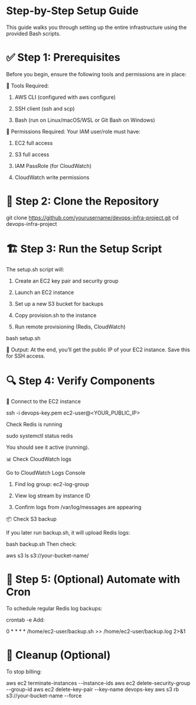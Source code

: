 # Step-by-Step Setup Guide

This guide walks you through setting up the entire infrastructure using the provided Bash scripts.

# ✅ Step 1: Prerequisites

Before you begin, ensure the following tools and permissions are in place:

🔧 Tools Required:
1. AWS CLI (configured with aws configure)

2. SSH client (ssh and scp)

3. Bash (run on Linux/macOS/WSL or Git Bash on Windows)

🔐 Permissions Required:
Your IAM user/role must have:

1. EC2 full access

2. S3 full access

3. IAM PassRole (for CloudWatch)

4. CloudWatch write permissions

# 📁 Step 2: Clone the Repository

git clone https://github.com/yourusername/devops-infra-project.git
cd devops-infra-project

# 🏗️ Step 3: Run the Setup Script

The setup.sh script will:

1. Create an EC2 key pair and security group

2. Launch an EC2 instance

3. Set up a new S3 bucket for backups

4. Copy provision.sh to the instance

5. Run remote provisioning (Redis, CloudWatch)

bash setup.sh

📌 Output: At the end, you’ll get the public IP of your EC2 instance. Save this for SSH access.

# 🔍 Step 4: Verify Components

🔁 Connect to the EC2 instance

ssh -i devops-key.pem ec2-user@<YOUR_PUBLIC_IP>

Check Redis is running

sudo systemctl status redis

You should see it active (running).

📊 Check CloudWatch logs

Go to CloudWatch Logs Console

1. Find log group: ec2-log-group

2. View log stream by instance ID

3. Confirm logs from /var/log/messages are appearing

📦 Check S3 backup

If you later run backup.sh, it will upload Redis logs:

bash backup.sh
Then check:

aws s3 ls s3://your-bucket-name/

# 🔁 Step 5: (Optional) Automate with Cron

To schedule regular Redis log backups:

crontab -e
Add:

0 * * * * /home/ec2-user/backup.sh >> /home/ec2-user/backup.log 2>&1
# 🧹 Cleanup (Optional)
To stop billing:


aws ec2 terminate-instances --instance-ids <instance-id>
aws ec2 delete-security-group --group-id <sg-id>
aws ec2 delete-key-pair --key-name devops-key
aws s3 rb s3://your-bucket-name --force